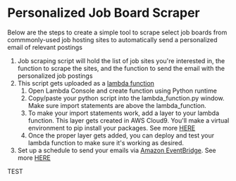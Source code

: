# Personalized Job Board Scraper
Below are the steps to create a simple tool to scrape select job boards from commmonly-used job hosting sites to automatically send a personalized email of relevant postings

1. Job scraping script will hold the list of job sites you're interested in, the function to scrape the sites, and the function to send the email with the personalized job postings
2. This script gets uploaded as a [lambda function](https://us-east-2.console.aws.amazon.com/lambda/home?ad=c&cp=bn&p=lbd&region=us-east-2#/functions)
    1. Open Lambda Console and create function using Python runtime
    2. Copy/paste your python script into the lambda_function.py window. Make sure import statements are above the lambda_function.
    3. To make your import statements work, add a layer to your lambda function. This layer gets created in AWS Cloud9. You'll make a virtual environment to pip install your packages. See more [HERE](https://towardsdatascience.com/python-packages-in-aws-lambda-made-easy-8fbc78520e30)
    4. Once the proper layer gets added, you can deploy and test your lambda function to make sure it's working as desired.
3. Set up a schedule to send your emails via [Amazon EventBridge](https://us-east-2.console.aws.amazon.com/events/home?region=us-east-2#/). See more [HERE](https://docs.aws.amazon.com/eventbridge/latest/userguide/eb-run-lambda-schedule.html)

TEST

